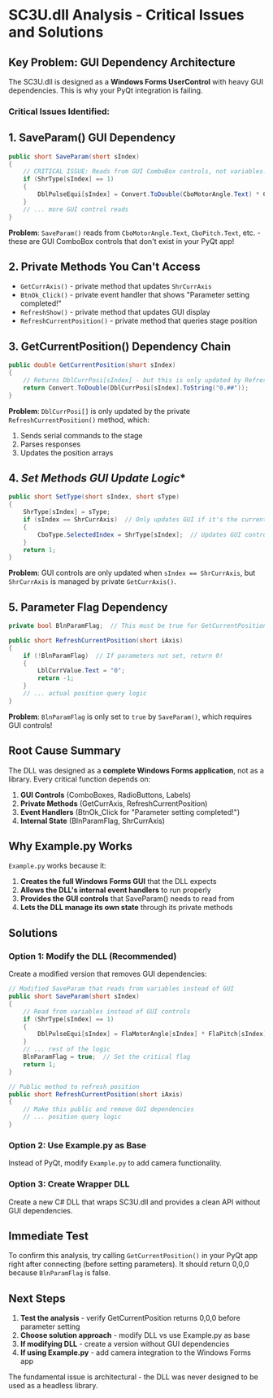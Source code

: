 # SC3U.dll Analysis - Critical Issues and Solutions

## Key Problem: GUI Dependency Architecture

The SC3U.dll is designed as a **Windows Forms UserControl** with heavy GUI dependencies. This is why your PyQt integration is failing.

### Critical Issues Identified:

## 1. **SaveParam() GUI Dependency**
```csharp
public short SaveParam(short sIndex)
{
    // CRITICAL ISSUE: Reads from GUI ComboBox controls, not variables!
    if (ShrType[sIndex] == 1)
    {
        DblPulseEqui[sIndex] = Convert.ToDouble(CboMotorAngle.Text) * Convert.ToDouble(CboPitch.Text) / (double)(360 * Convert.ToInt16(CboSubsection.Text));
    }
    // ... more GUI control reads
}
```

**Problem**: `SaveParam()` reads from `CboMotorAngle.Text`, `CboPitch.Text`, etc. - these are GUI ComboBox controls that don't exist in your PyQt app!

## 2. **Private Methods You Can't Access**
- `GetCurrAxis()` - private method that updates `ShrCurrAxis`
- `BtnOk_Click()` - private event handler that shows "Parameter setting completed!"
- `RefreshShow()` - private method that updates GUI display
- `RefreshCurrentPosition()` - private method that queries stage position

## 3. **GetCurrentPosition() Dependency Chain**
```csharp
public double GetCurrentPosition(short sIndex)
{
    // Returns DblCurrPosi[sIndex] - but this is only updated by RefreshCurrentPosition()
    return Convert.ToDouble(DblCurrPosi[sIndex].ToString("0.##"));
}
```

**Problem**: `DblCurrPosi[]` is only updated by the private `RefreshCurrentPosition()` method, which:
1. Sends serial commands to the stage
2. Parses responses
3. Updates the position arrays

## 4. **Set* Methods GUI Update Logic**
```csharp
public short SetType(short sIndex, short sType)
{
    ShrType[sIndex] = sType;
    if (sIndex == ShrCurrAxis)  // Only updates GUI if it's the current axis!
    {
        CboType.SelectedIndex = ShrType[sIndex];  // Updates GUI control
    }
    return 1;
}
```

**Problem**: GUI controls are only updated when `sIndex == ShrCurrAxis`, but `ShrCurrAxis` is managed by private `GetCurrAxis()`.

## 5. **Parameter Flag Dependency**
```csharp
private bool BlnParamFlag;  // This must be true for GetCurrentPosition to work!

public short RefreshCurrentPosition(short iAxis)
{
    if (!BlnParamFlag)  // If parameters not set, return 0!
    {
        LblCurrValue.Text = "0";
        return -1;
    }
    // ... actual position query logic
}
```

**Problem**: `BlnParamFlag` is only set to `true` by `SaveParam()`, which requires GUI controls!

## Root Cause Summary

The DLL was designed as a **complete Windows Forms application**, not as a library. Every critical function depends on:

1. **GUI Controls** (ComboBoxes, RadioButtons, Labels)
2. **Private Methods** (GetCurrAxis, RefreshCurrentPosition)
3. **Event Handlers** (BtnOk_Click for "Parameter setting completed!")
4. **Internal State** (BlnParamFlag, ShrCurrAxis)

## Why Example.py Works

`Example.py` works because it:
1. **Creates the full Windows Forms GUI** that the DLL expects
2. **Allows the DLL's internal event handlers** to run properly
3. **Provides the GUI controls** that SaveParam() needs to read from
4. **Lets the DLL manage its own state** through its private methods

## Solutions

### Option 1: **Modify the DLL** (Recommended)
Create a modified version that removes GUI dependencies:

```csharp
// Modified SaveParam that reads from variables instead of GUI
public short SaveParam(short sIndex)
{
    // Read from variables instead of GUI controls
    if (ShrType[sIndex] == 1)
    {
        DblPulseEqui[sIndex] = FlaMotorAngle[sIndex] * FlaPitch[sIndex] / (360 * ShrSubsection[sIndex]);
    }
    // ... rest of the logic
    BlnParamFlag = true;  // Set the critical flag
    return 1;
}

// Public method to refresh position
public short RefreshCurrentPosition(short iAxis)
{
    // Make this public and remove GUI dependencies
    // ... position query logic
}
```

### Option 2: **Use Example.py as Base**
Instead of PyQt, modify `Example.py` to add camera functionality.

### Option 3: **Create Wrapper DLL**
Create a new C# DLL that wraps SC3U.dll and provides a clean API without GUI dependencies.

## Immediate Test

To confirm this analysis, try calling `GetCurrentPosition()` in your PyQt app right after connecting (before setting parameters). It should return 0,0,0 because `BlnParamFlag` is false.

## Next Steps

1. **Test the analysis** - verify GetCurrentPosition returns 0,0,0 before parameter setting
2. **Choose solution approach** - modify DLL vs use Example.py as base
3. **If modifying DLL** - create a version without GUI dependencies
4. **If using Example.py** - add camera integration to the Windows Forms app

The fundamental issue is architectural - the DLL was never designed to be used as a headless library.
